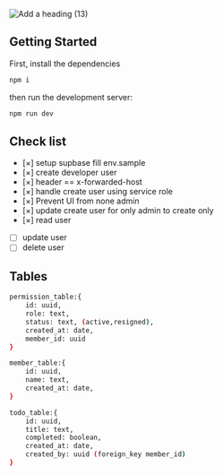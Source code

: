 ![Add a heading (13)](https://github.com/Chensokheng/next-supabase-dashboard/assets/52232579/8ffea2ac-0200-4bed-b87c-77d162d07b9e)


## Getting Started

First, install the dependencies

```bash
npm i
```
then run the development server:


```bash
npm run dev
```

## Check list
-   [×] setup supbase fill env.sample
-   [×] create developer user
-   [×] header == x-forwarded-host
-   [×] handle create user using service role
-   [×] Prevent UI from none admin
-   [×] update create user for only admin to create only
-   [×] read user
-   [ ] update user
-   [ ] delete user

## Tables

```sh
permission_table:{
    id: uuid,
    role: text,
    status: text, (active,resigned),
    created_at: date,
    member_id: uuid
}
```

```sh
member_table:{
    id: uuid,
    name: text,
    created_at: date,
}
```

```sh
todo_table:{
    id: uuid,
    title: text,
    completed: boolean,
    created_at: date,
    created_by: uuid (foreign_key member_id)
}
```
